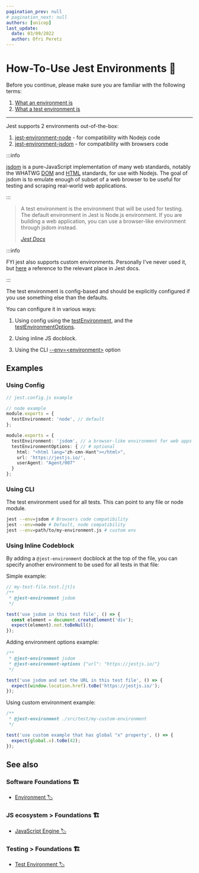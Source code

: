 ```yaml
---
pagination_prev: null
# pagination_next: null
authors: [unicop]
last_update:
  date: 03/09/2022
  author: Ofri Peretz
---
```


# How-To-Use Jest Environments 🧫

Before you continue, please make sure you are familiar with the following terms:

1. [What an environment is](../../../../foundations/environment.md)
1. [What a test environment is](../../../../testing/foundations/test-environment.md)

---

Jest supports 2 environments out-of-the-box:

1. [jest-environment-node](https://github.com/facebook/jest/tree/main/packages/jest-environment-node) - for compatibility with Nodejs code
2. [jest-environment-jsdom](https://github.com/facebook/jest/tree/main/packages/jest-environment-jsdom) - for compatibility with browsers code

:::info

[jsdom](https://github.com/jsdom/jsdom) is a pure-JavaScript implementation of many web standards, notably the WHATWG [DOM](https://dom.spec.whatwg.org) and [HTML](https://html.spec.whatwg.org/multipage) standards, for use with Nodejs. The goal of jsdom is to emulate enough of subset of a web browser to be useful for testing and scraping real-world web applications.

:::

> A test environment is the environment that will be used for testing. The default environment in Jest is Node.js environment. If you are building a web application, you can use a browser-like environment through jsdom instead.
>
> [_Jest Docs_](https://jestjs.io/docs/configuration#testenvironment-string)

:::info

FYI jest also supports custom environments. Personally I've never used it, but [here](https://jestjs.io/docs/configuration#testenvironment-string) a reference to the relevant place in Jest docs.

:::

The test environment is config-based and should be explicitly configured if you use something else than the defaults.

You can configure it in various ways:

1. Using config using the [testEnvironment](https://jestjs.io/docs/configuration#testenvironment-string), and the [testEnvironmentOptions](https://jestjs.io/docs/configuration#testenvironmentoptions-object).

1. Using inline JS docblock.

1. Using the CLI [--env=\<environment\>](https://jestjs.io/docs/cli#--envenvironment) option

## Examples

### Using Config

```ts
// jest.config.js example

// node example
module.exports = {
  testEnvironment: 'node', // default
};

module.exports = {
  testEnvironment: 'jsdom', // a browser-like environment for web apps
  testEnvironmentOptions: { // # optional
    html: "<html lang="zh-cmn-Hant"></html>",
    url: 'https://jestjs.io/',
    userAgent: "Agent/007"
  }
};
```

### Using CLI

The test environment used for all tests. This can point to any file or node module.

```bash
jest --env=jsdom # Browsers code compatibility
jest --env=node # Default, node compatibility
jest --env=path/to/my-environment.js # custom env
```

### Using Inline Codeblock

By adding a `@jest-environment` docblock at the top of the file, you can specify another environment to be used for all tests in that file:

Simple example:

```ts
// my-test-file.test.[jt]s
/**
 * @jest-environment jsdom
 */

test('use jsdom in this test file', () => {
  const element = document.createElement('div');
  expect(element).not.toBeNull();
});
```

Adding environment options example:

```ts
/**
 * @jest-environment jsdom
 * @jest-environment-options {"url": "https://jestjs.io/"}
 */

test('use jsdom and set the URL in this test file', () => {
  expect(window.location.href).toBe('https://jestjs.io/');
});
```

Using custom environment example:

```ts
/**
 * @jest-environment ./src/test/my-custom-environment
 */

test('use custom example that has global "x" property', () => {
  expect(global.x).toBe(42);
});
```

## See also

### Software Foundations 🏗️

- [Environment 🏷️](../../../../foundations/environment.md)

### JS ecosystem > Foundations 🏗️

- [JavaScript Engine 🏷️](../js-es/foundations/js-engine.md)

### Testing > Foundations 🏗️

- [Test Environment 🏷️](../../../../testing/foundations/test-environment.md)
